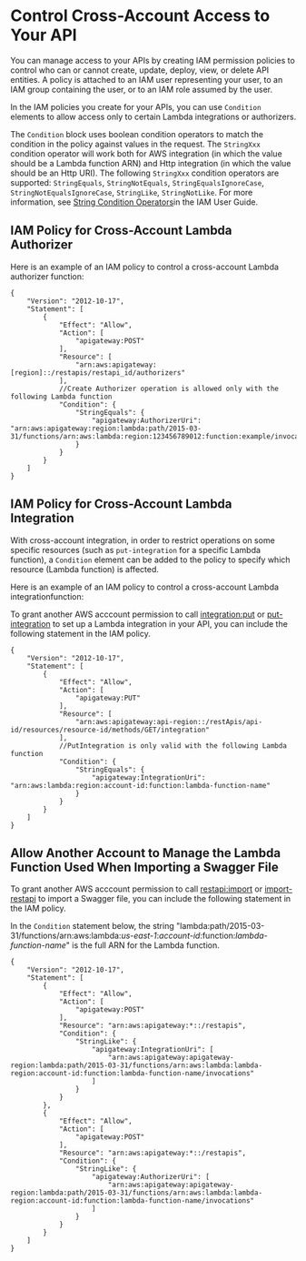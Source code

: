 # Control Cross\-Account Access to Your API<a name="apigateway-control-cross-account-lambda-auth-and-integration"></a>

You can manage access to your APIs by creating IAM permission policies to control who can or cannot create, update, deploy, view, or delete API entities\. A policy is attached to an IAM user representing your user, to an IAM group containing the user, or to an IAM role assumed by the user\.

In the IAM policies you create for your APIs, you can use `Condition` elements to allow access only to certain Lambda integrations or authorizers\.

The `Condition` block uses boolean condition operators to match the condition in the policy against values in the request\. The `StringXxx` condition operator will work both for AWS integration \(in which the value should be a Lambda function ARN\) and Http integration \(in which the value should be an Http URI\)\. The following `StringXxx` condition operators are supported: `StringEquals`, `StringNotEquals`, `StringEqualsIgnoreCase`, `StringNotEqualsIgnoreCase`, `StringLike`, `StringNotLike`\. For more information, see [String Condition Operators](https://docs.aws.amazon.com/IAM/latest/UserGuide/reference_policies_elements_condition_operators.html#Conditions_String)in the IAM User Guide\.

## IAM Policy for Cross\-Account Lambda Authorizer<a name="apigateway-control-cross-account-lambda-auth-policy"></a>

Here is an example of an IAM policy to control a cross\-account Lambda authorizer function:

```
{
    "Version": "2012-10-17",
    "Statement": [
        {
            "Effect": "Allow",
            "Action": [
                "apigateway:POST"
            ],
            "Resource": [
                "arn:aws:apigateway:[region]::/restapis/restapi_id/authorizers"
            ],
            //Create Authorizer operation is allowed only with the following Lambda function
            "Condition": {
                "StringEquals": {
                    "apigateway:AuthorizerUri": "arn:aws:apigateway:region:lambda:path/2015-03-31/functions/arn:aws:lambda:region:123456789012:function:example/invocations"
                }
            }
        }
    ]
}
```

## IAM Policy for Cross\-Account Lambda Integration<a name="apigateway-control-cross-account-lambda-integration-policy"></a>

With cross\-account integration, in order to restrict operations on some specific resources \(such as `put-integration` for a specific Lambda function\), a `Condition` element can be added to the policy to specify which resource \(Lambda function\) is affected\.

Here is an example of an IAM policy to control a cross\-account Lambda integrationfunction:

To grant another AWS acccount permission to call [integration:put](https://docs.aws.amazon.com/apigateway/api-reference/link-relation/integration-put) or [put\-integration](https://docs.aws.amazon.com/cli/latest/reference/apigateway/put-integration.html) to set up a Lambda integration in your API, you can include the following statement in the IAM policy\.

```
{
    "Version": "2012-10-17",
    "Statement": [
        {
            "Effect": "Allow",
            "Action": [
                "apigateway:PUT"
            ],
            "Resource": [
                "arn:aws:apigateway:api-region::/restApis/api-id/resources/resource-id/methods/GET/integration"
            ],
            //PutIntegration is only valid with the following Lambda function
            "Condition": {
                "StringEquals": {
                    "apigateway:IntegrationUri": "arn:aws:lambda:region:account-id:function:lambda-function-name"
                }
            }
        }
    ]
}
```

## Allow Another Account to Manage the Lambda Function Used When Importing a Swagger File<a name="api-gateway-control-access-cross-account-lambda-swagger-import"></a>

To grant another AWS acccount permission to call [restapi:import](https://docs.aws.amazon.com/apigateway/api-reference/link-relation/integration-put) or [import\-restapi](https://docs.aws.amazon.com/cli/latest/reference/apigateway/put-integration.html) to import a Swagger file, you can include the following statement in the IAM policy\.

In the `Condition` statement below, the string "lambda:path/2015\-03\-31/functions/arn:aws:lambda:*us\-east\-1*:*account\-id*:function:*lambda\-function\-name*" is the full ARN for the Lambda function\.

```
{
    "Version": "2012-10-17",
    "Statement": [
        {
            "Effect": "Allow",
            "Action": [
                "apigateway:POST"
            ],
            "Resource": "arn:aws:apigateway:*::/restapis",
            "Condition": {
                "StringLike": {
                    "apigateway:IntegrationUri": [
                        "arn:aws:apigateway:apigateway-region:lambda:path/2015-03-31/functions/arn:aws:lambda:lambda-region:account-id:function:lambda-function-name/invocations"
                    ]
                }
            }
        },
        {
            "Effect": "Allow",
            "Action": [
                "apigateway:POST"
            ],
            "Resource": "arn:aws:apigateway:*::/restapis",
            "Condition": {
                "StringLike": {
                    "apigateway:AuthorizerUri": [
                        "arn:aws:apigateway:apigateway-region:lambda:path/2015-03-31/functions/arn:aws:lambda:lambda-region:account-id:function:lambda-function-name/invocations"
                    ]
                }
            }
        }
    ]
}
```